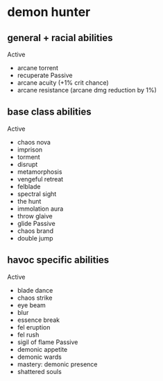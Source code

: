 # demon hunter

## general + racial abilities
Active
- arcane torrent
- recuperate
Passive
- arcane acuity (+1% crit chance)
- arcane resistance (arcane dmg reduction by 1%)

## base class abilities
Active
- chaos nova
- imprison
- torment
- disrupt
- metamorphosis
- vengeful retreat
- felblade
- spectral sight
- the hunt
- immolation aura
- throw glaive
- glide
Passive
- chaos brand
- double jump

## havoc specific abilities
Active
- blade dance
- chaos strike
- eye beam
- blur
- essence break
- fel eruption
- fel rush
- sigil of flame
Passive
- demonic appetite
- demonic wards
- mastery: demonic presence
- shattered souls

